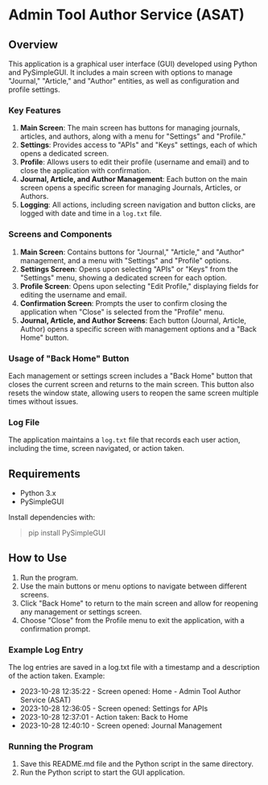 # Admin Tool Author Service (ASAT)

## Overview

This application is a graphical user interface (GUI) developed using Python and PySimpleGUI. It includes a main screen with options to manage "Journal," "Article," and "Author" entities, as well as configuration and profile settings.

### Key Features

1. **Main Screen**: The main screen has buttons for managing journals, articles, and authors, along with a menu for "Settings" and "Profile."
2. **Settings**: Provides access to "APIs" and "Keys" settings, each of which opens a dedicated screen.
3. **Profile**: Allows users to edit their profile (username and email) and to close the application with confirmation.
4. **Journal, Article, and Author Management**: Each button on the main screen opens a specific screen for managing Journals, Articles, or Authors.
5. **Logging**: All actions, including screen navigation and button clicks, are logged with date and time in a `log.txt` file.

### Screens and Components

1. **Main Screen**: Contains buttons for "Journal," "Article," and "Author" management, and a menu with "Settings" and "Profile" options.
2. **Settings Screen**: Opens upon selecting "APIs" or "Keys" from the "Settings" menu, showing a dedicated screen for each option.
3. **Profile Screen**: Opens upon selecting "Edit Profile," displaying fields for editing the username and email.
4. **Confirmation Screen**: Prompts the user to confirm closing the application when "Close" is selected from the "Profile" menu.
5. **Journal, Article, and Author Screens**: Each button (Journal, Article, Author) opens a specific screen with management options and a "Back Home" button.

### Usage of "Back Home" Button

Each management or settings screen includes a "Back Home" button that closes the current screen and returns to the main screen. This button also resets the window state, allowing users to reopen the same screen multiple times without issues.

### Log File

The application maintains a `log.txt` file that records each user action, including the time, screen navigated, or action taken.

## Requirements

- Python 3.x
- PySimpleGUI

Install dependencies with:

> pip install PySimpleGUI

## How to Use
1. Run the program.
2. Use the main buttons or menu options to navigate between different screens.
3. Click "Back Home" to return to the main screen and allow for reopening any management or settings screen.
4. Choose "Close" from the Profile menu to exit the application, with a confirmation prompt.

### Example Log Entry

The log entries are saved in a log.txt file with a timestamp and a description of the action taken. 
Example:


- 2023-10-28 12:35:22 - Screen opened: Home - Admin Tool Author Service (ASAT)
- 2023-10-28 12:36:05 - Screen opened: Settings for APIs
- 2023-10-28 12:37:01 - Action taken: Back to Home
- 2023-10-28 12:40:10 - Screen opened: Journal Management


### Running the Program
1. Save this README.md file and the Python script in the same directory.
2. Run the Python script to start the GUI application.